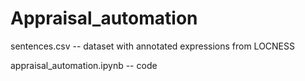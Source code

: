 # Appraisal_automation
sentences.csv -- dataset with annotated expressions from LOCNESS

appraisal_automation.ipynb -- code
